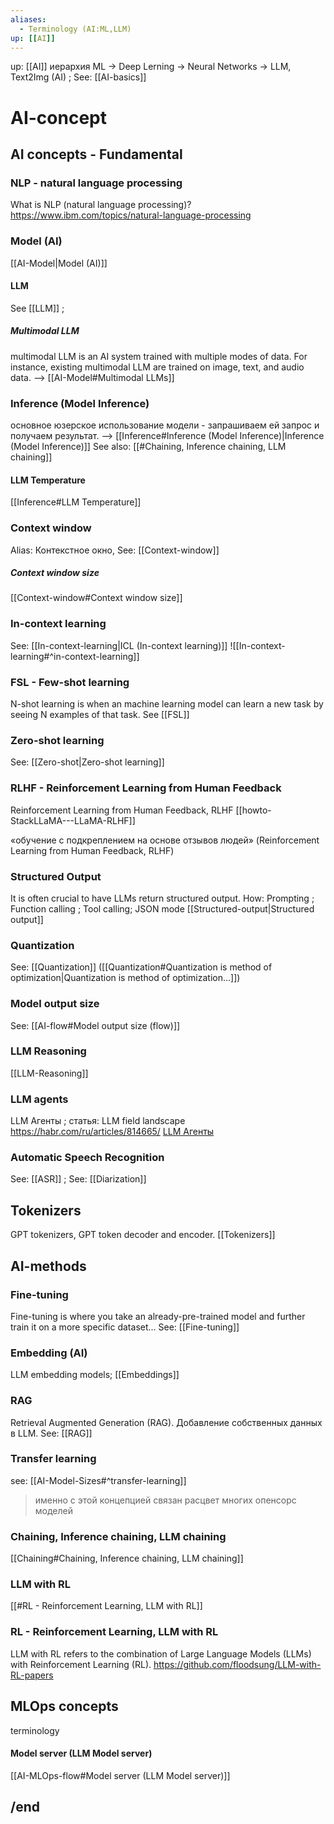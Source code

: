 ```yaml
---
aliases:
  - Terminology (AI:ML,LLM)
up: [[AI]]
---
```

up: [[AI]]
иерархия
ML -> Deep Lerning -> Neural Networks -> LLM, Text2Img  (AI) ; See: [[AI-basics]]

# AI-concept
## AI concepts - Fundamental

### NLP - natural language processing 
What is NLP (natural language processing)?
https://www.ibm.com/topics/natural-language-processing

### Model (AI)
[[AI-Model|Model (AI)]]
#### LLM
See [[LLM]] ; 
##### Multimodal LLM
multimodal LLM is an AI system trained with multiple modes of data. For instance, existing multimodal LLM are trained on image, text, and audio data. --> [[AI-Model#Multimodal LLMs]]

### Inference (Model Inference)
основное юзерское использование модели - запрашиваем ей запрос и получаем результат. --> [[Inference#Inference (Model Inference)|Inference (Model Inference)]]
See also: [[#Chaining, Inference chaining, LLM chaining]]

#### LLM Temperature
[[Inference#LLM Temperature]]

### Context window
Alias: Контекстное окно, 
See: [[Context-window]]
##### Context window size 
[[Context-window#Context window size]]

### In-context learning
See: [[In-context-learning|ICL (In-context learning)]]
![[In-context-learning#^in-context-learning]]
### FSL - Few-shot learning
N-shot learning is when an machine learning model can learn a new task by seeing N examples of that task.
See [[FSL]]

### Zero-shot learning
See: [[Zero-shot|Zero-shot learning]]

### RLHF - Reinforcement Learning from Human Feedback
Reinforcement Learning from Human Feedback, RLHF
[[howto-StackLLaMA---LLaMA-RLHF]]

«обучение с подкреплением на основе отзывов людей» (Reinforcement Learning from Human Feedback, RLHF)
### Structured Output
It is often crucial to have LLMs return structured output. 
How: Prompting ; Function calling ; Tool calling; JSON mode
[[Structured-output|Structured output]]

### Quantization
See: [[Quantization]]  ([[Quantization#Quantization is method of optimization|Quantization is method of optimization...]])

### Model output size
See: [[AI-flow#Model output size (flow)]]

### LLM Reasoning
[[LLM-Reasoning]]

### LLM agents
LLM Агенты ; статья: LLM field landscape  https://habr.com/ru/articles/814665/
[LLM Агенты](https://habr.com/ru/articles/814665/#:~:text=%D1%8F%20%D0%BF%D0%BE%D1%81%D1%82%D0%B0%D1%80%D0%B0%D1%8E%D1%81%D1%8C%20%D0%B7%D0%B0%D1%85%D0%B2%D0%B0%D1%82%D0%B8%D1%82%D1%8C.-,LLM%20%D0%90%D0%B3%D0%B5%D0%BD%D1%82%D1%8B,-%D0%9C%D0%BE%D1%91%20%D0%B2%D0%BE%D0%BB%D1%8C%D0%BD%D0%BE%D0%B5%20%D0%BE%D0%BF%D1%80%D0%B5%D0%B4%D0%B5%D0%BB%D0%B5%D0%BD%D0%B8%D0%B5)

### Automatic Speech Recognition
See: [[ASR]]  ; See: [[Diarization]]

## Tokenizers
GPT tokenizers, GPT token decoder and encoder.
[[Tokenizers]]


## AI-methods

### Fine-tuning
Fine-tuning is where you take an already-pre-trained model and further train it on a more specific dataset...  See: [[Fine-tuning]]


### Embedding (AI)
LLM embedding models;  [[Embeddings]]

### RAG 
Retrieval Augmented Generation (RAG). Добавление собственных данных в LLM. See: [[RAG]]

### Transfer learning
see: [[AI-Model-Sizes#^transfer-learning]]
> именно с этой концепцией связан расцвет многих опенсорс моделей


### Chaining, Inference chaining, LLM chaining
[[Chaining#Chaining, Inference chaining, LLM chaining]]

### LLM with RL
[[#RL - Reinforcement Learning, LLM with RL]]
### RL - Reinforcement Learning, LLM with RL
LLM with RL refers to the combination of Large Language Models (LLMs) with Reinforcement Learning (RL). 
https://github.com/floodsung/LLM-with-RL-papers

## MLOps concepts
terminology
#### Model server (LLM Model server)
[[AI-MLOps-flow#Model server (LLM Model server)]]


## /end